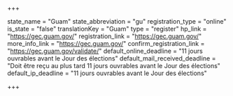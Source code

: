 +++

state_name = "Guam"
state_abbreviation = "gu"
registration_type = "online"
is_state = "false"
translationKey = "Guam"
type = "register"
hp_link = "https://gec.guam.gov/"
registration_link = "https://gec.guam.gov/"
more_info_link = "https://gec.guam.gov/"
confirm_registration_link = "https://gec.guam.gov/validate/"
default_online_deadline = "11 jours ouvrables avant le Jour des élections"
default_mail_received_deadline = "Doit être reçu au plus tard 11 jours ouvrables avant le Jour des élections"
default_ip_deadline = "11 jours ouvrables avant le Jour des élections"

+++